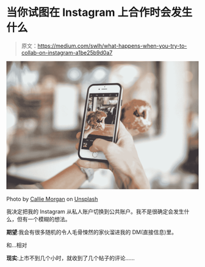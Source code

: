 # 当你试图在 Instagram 上合作时会发生什么

> 原文：<https://medium.com/swlh/what-happens-when-you-try-to-collab-on-instagram-a1be25b9d0a7>

![](img/2299d4b9d898fc172b226e8c589b18a8.png)

Photo by [Callie Morgan](https://unsplash.com/@calliestorystreet?utm_source=medium&utm_medium=referral) on [Unsplash](https://unsplash.com?utm_source=medium&utm_medium=referral)

我决定把我的 Instagram 从私人账户切换到公共账户。我不是很确定会发生什么，但有一个模糊的想法。

**期望**:我会有很多随机的令人毛骨悚然的家伙溜进我的 DM(直接信息)里。

和...相对

**现实**:上市不到几个小时，就收到了几个帖子的评论……
